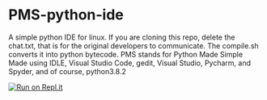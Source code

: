 # PMS-python-ide
A simple python IDE for linux.
If you are cloning this repo, delete the chat.txt, that is for the original developers to communicate.
The compile.sh converts it into python bytecode.
PMS stands for Python Made Simple
Made using IDLE, Visual Studio Code, gedit, Visual Studio, Pycharm, and Spyder, and of course, python3.8.2

[![Run on Repl.it](https://repl.it/badge/github/rigithubcoding/PMS-python-ide)](https://repl.it/github/rigithubcoding/PMS-python-ide)
